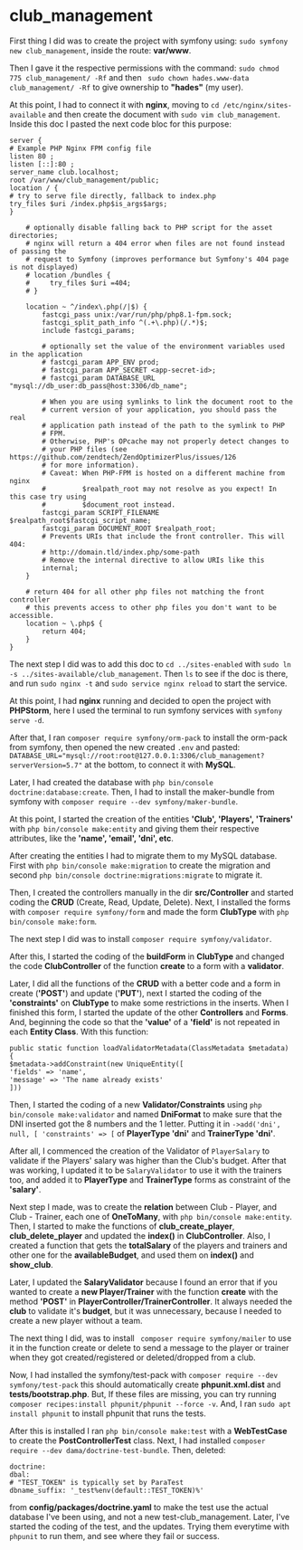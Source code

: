 # club_management

First thing I did was to create the project with symfony using: ```sudo symfony new club_management```, inside the
route: **var/www**.

Then I gave it the respective permissions with the command: ```sudo chmod 775 club_management/ -Rf``` and
then ```
sudo chown hades.www-data club_management/ -Rf``` to give ownership to **"hades"** (my user).

At this point, I had to connect it with **nginx**, moving to ```cd /etc/nginx/sites-available``` and then create the
document
with ```sudo
vim club_management```. Inside this doc I pasted the next code bloc for this purpose:

```
server {
# Example PHP Nginx FPM config file
listen 80 ;
listen [::]:80 ;
server_name club.localhost;
root /var/www/club_management/public;
location / {
# try to serve file directly, fallback to index.php
try_files $uri /index.php$is_args$args;
}

    # optionally disable falling back to PHP script for the asset directories;
    # nginx will return a 404 error when files are not found instead of passing the
    # request to Symfony (improves performance but Symfony's 404 page is not displayed)
    # location /bundles {
    #     try_files $uri =404;
    # }

    location ~ ^/index\.php(/|$) {
        fastcgi_pass unix:/var/run/php/php8.1-fpm.sock;
        fastcgi_split_path_info ^(.+\.php)(/.*)$;
        include fastcgi_params;

        # optionally set the value of the environment variables used in the application
        # fastcgi_param APP_ENV prod;
        # fastcgi_param APP_SECRET <app-secret-id>;
        # fastcgi_param DATABASE_URL "mysql://db_user:db_pass@host:3306/db_name";

        # When you are using symlinks to link the document root to the
        # current version of your application, you should pass the real
        # application path instead of the path to the symlink to PHP
        # FPM.
        # Otherwise, PHP's OPcache may not properly detect changes to
        # your PHP files (see https://github.com/zendtech/ZendOptimizerPlus/issues/126
        # for more information).
        # Caveat: When PHP-FPM is hosted on a different machine from nginx
        #         $realpath_root may not resolve as you expect! In this case try using
        #         $document_root instead.
        fastcgi_param SCRIPT_FILENAME $realpath_root$fastcgi_script_name;
        fastcgi_param DOCUMENT_ROOT $realpath_root;
        # Prevents URIs that include the front controller. This will 404:
        # http://domain.tld/index.php/some-path
        # Remove the internal directive to allow URIs like this
        internal;
    }

    # return 404 for all other php files not matching the front controller
    # this prevents access to other php files you don't want to be accessible.
    location ~ \.php$ {
        return 404;
    }
}
```

The next step I did was to add this doc to ```cd ../sites-enabled```
with ```sudo ln -s ../sites-available/club_management```. Then ```ls``` to see if the doc is there, and
run ```sudo nginx -t``` and ```sudo service nginx reload``` to start the service.

At this point, I had **nginx** running and decided to open the project with **PHPStorm**, here I used the terminal to
run
symfony
services with ```symfony serve -d```.

After that, I ran ```composer require symfony/orm-pack``` to install the orm-pack from symfony, then opened the new
created ```.env``` and
pasted: ```DATABASE_URL="mysql://root:root@127.0.0.1:3306/club_management?serverVersion=5.7"``` at the bottom, to
connect
it with **MySQL**.

Later, I had created the database with ```php bin/console doctrine:database:create```. Then, I had to install the
maker-bundle from symfony with ```composer require --dev symfony/maker-bundle```.

At this point, I started the creation of the entities **'Club', 'Players', 'Trainers'**
with ```php bin/console make:entity``` and giving them their respective attributes, like the **'name', 'email', 'dni',
etc**.

After creating the entities I had to migrate them to my MySQL database. First with ```php bin/console make:migration```
to create the migration and second ```php bin/console doctrine:migrations:migrate``` to migrate it.

Then, I created the controllers manually in the dir **src/Controller** and started coding the
**CRUD** (Create, Read, Update, Delete). Next, I installed the forms with ```composer require symfony/form``` and made
the form **ClubType**
with ```php bin/console make:form```.

The next step I did was to install ```composer require symfony/validator```.

After this, I started the coding of the **buildForm** in **ClubType** and changed the code **ClubController** of the
function **create** to a form with a **validator**.

Later, I did all the functions of the **CRUD** with a better code and a form in create (**'POST'**) and update
(**'PUT'**), next I started the coding of the **'constraints'** on **ClubType** to make some restrictions in the
inserts.
When I finished this form, I started the update of the other **Controllers** and **Forms**. And, beginning the code so
that the **'value'** of a **'field'** is not repeated in each **Entity Class**. With this function:

``` 
public static function loadValidatorMetadata(ClassMetadata $metadata)
{
$metadata->addConstraint(new UniqueEntity([
'fields' => 'name',
'message' => 'The name already exists'
]))
```

Then, I started the coding of a new **Validator/Constraints** using ```php bin/console make:validator``` and named
**DniFormat** to make sure that the DNI inserted got
the 8 numbers and the 1 letter. Putting it in ```->add('dni', null, [
'constraints' => [``` of **PlayerType 'dni'** and **TrainerType 'dni'**.

After all, I commenced the creation of the Validator of ```PlayerSalary``` to validate if the Players' salary was higher
than the Club's budget. After that was working, I updated it to be ```SalaryValidator``` to use it with the trainers
too, and added it to **PlayerType**
and **TrainerType** forms as constraint of the **'salary'**.

Next step I made, was to create the **relation** between Club - Player, and Club - Trainer,
each one of **OneToMany**, with ```php bin/console make:entity```. Then, I started to make the functions of
**club_create_player**, **club_delete_player** and
updated the **index()**
in **ClubController**. Also, I created a function that gets the **totalSalary** of the players and trainers and other
one for the **availableBudget**, and used them on **index()** and **show_club**.

Later, I updated the **SalaryValidator** because I found an error that if you wanted to create a **new Player/Trainer**
with the function **create** with the method **'POST'** in **PlayerController/TrainerController**. It always needed the
**club** to validate it's **budget**, but it was unnecessary, because I needed to create a new player without a team.

The next thing I did, was to install ``` composer require symfony/mailer``` to use it in the function create or delete
to
send a message to the player or trainer when they got created/registered or deleted/dropped from a club.

Now, I had installed the symfony/test-pack with ```composer require --dev symfony/test-pack``` this should automatically
create **phpunit.xml.dist** and **tests/bootstrap.php**. But, If these files are missing, you can try
running ```composer recipes:install phpunit/phpunit --force -v```. And, I ran ```sudo apt install phpunit``` to install
phpunit that runs the tests.

After this is installed I ran ```php bin/console make:test``` with a **WebTestCase** to create the
**PostControllerTest** class. Next,
I had installed ```composer require --dev dama/doctrine-test-bundle```.
Then, deleted:

```when@test:
doctrine:
dbal:
# "TEST_TOKEN" is typically set by ParaTest
dbname_suffix: '_test%env(default::TEST_TOKEN)%'
```

from **config/packages/doctrine.yaml** to make the test use the actual database I've been using, and not a new
test-club_management.
Later, I've started the coding of the test, and the updates. Trying them everytime with ```phpunit``` to run them, and
see where they fail or success.

